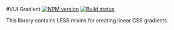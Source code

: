 #VUI Gradient
[![NPM version][npm-image]][npm-url]
[![Build status][ci-image]][ci-url]

This library contains LESS mixins for creating linear CSS gradients.

[npm-url]: https://npmjs.org/package/vui-gradient
[npm-image]: https://badge.fury.io/js/vui-gradient.png
[ci-image]: https://travis-ci.org/Brightspace/valence-ui-gradient.svg?branch=master
[ci-url]: https://travis-ci.org/Brightspace/valence-ui-gradient
